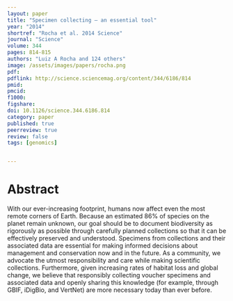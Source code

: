 ```yaml
---
layout: paper
title: "Specimen collecting – an essential tool"
year: "2014"
shortref: "Rocha et al. 2014 Science"
journal: "Science"
volume: 344
pages: 814-815
authors: "Luiz A Rocha and 124 others"
image: /assets/images/papers/rocha.png
pdf: 
pdflink: http://science.sciencemag.org/content/344/6186/814
pmid: 
pmcid: 
f1000: 
figshare: 
doi: 10.1126/science.344.6186.814
category: paper
published: true
peerreview: true
review: false
tags: [genomics]


---
```


# Abstract

With our ever-increasing footprint, humans now affect even the most remote corners of Earth. Because an estimated 86% of species on the planet remain unknown, our goal should be to document biodiversity as rigorously as possible through carefully planned collections so that it can be effectively preserved and understood. Specimens from collections and their associated data are essential for making informed decisions about management and conservation now and in the future. As a community, we advocate the utmost responsibility and care while making scientific collections. Furthermore, given increasing rates of habitat loss and global change, we believe that responsibly collecting voucher specimens and associated data and openly sharing this knowledge (for example, through GBIF, iDigBio, and VertNet) are more necessary today than ever before.